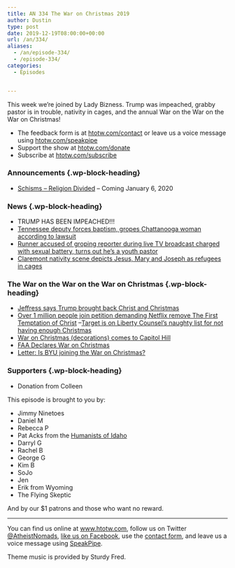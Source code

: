 ```yaml
---
title: AN 334 The War on Christmas 2019
author: Dustin
type: post
date: 2019-12-19T08:00:00+00:00
url: /an/334/
aliases:
  - /an/episode-334/
  - /episode-334/
categories:
  - Episodes


---
```

<div id="buzzsprout-player-10552775"></div><script src="https://www.buzzsprout.com/1983601/10552775-334-the-war-on-christmas-2019.js?container_id=buzzsprout-player-10552775&player=small" type="text/javascript" charset="utf-8"></script>

This week we’re joined by Lady Bizness. Trump was impeached, grabby pastor is in trouble, nativity in cages, and the annual War on the War on the War on Christmas!

<!--more-->

 * The feedback form is at [htotw.com/contact](https://htotw.com/contact) or leave us a voice message using <a href="https://htotw.com/speakpipe" target="_blank" rel="noopener noreferrer">htotw.com/speakpipe</a>
 * Support the show at <a href="https://htotw.com/donate" target="_blank" rel="noopener noreferrer">htotw.com/donate</a>
 * Subscribe at <a href="https://htotw.com/subscribe" target="_blank" rel="noopener noreferrer">htotw.com/subscribe</a>

### Announcements {.wp-block-heading}

  * [Schisms &#8211; Religion Divided][1] &#8211; Coming January 6, 2020

### News {.wp-block-heading}

  * TRUMP HAS BEEN IMPEACHED!!!
  * [Tennessee deputy forces baptism, gropes Chattanooga woman according to lawsuit][2]
  * [Runner accused of groping reporter during live TV broadcast charged with sexual battery, turns out he’s a youth pastor][3]
  * [Claremont nativity scene depicts Jesus, Mary and Joseph as refugees in cages][4]

### The War on the War on the War on Christmas {.wp-block-heading}

  * [Jeffress says Trump brought back Christ and Christmas][5]
  * [Over 1 million people join petition demanding Netflix remove The First Temptation of Christ][6] &#8211;[Target is on Liberty Counsel’s naughty list for not having enough Christmas][7]
  * [War on Christmas (decorations) comes to Capitol Hill][8]
  * [FAA Declares War on Christmas][9]
  * [Letter: Is BYU joining the War on Christmas?][10]

### Supporters {.wp-block-heading}

  * Donation from Colleen

This episode is brought to you by:

  * Jimmy Ninetoes
  * Daniel M
  * Rebecca P
  * Pat Acks from the <a href="https://www.humanistsofidaho.org" target="_blank" rel="noopener noreferrer">Humanists of Idaho</a>
  * Darryl G
  * Rachel B
  * George G
  * Kim B
  * SoJo
  * Jen
  * Erik from Wyoming
  * The Flying Skeptic

And by our $1 patrons and those who want no reward.

<hr class="wp-block-separator" />

You can find us online at <a href="https://www.htotw.com/" target="_blank" rel="noopener noreferrer">www.htotw.com</a>, follow us on Twitter <a href="https://htotw.com/twitter" target="_blank" rel="noopener noreferrer">@AtheistNomads</a>, <a href="https://htotw.com/facebook" target="_blank" rel="noopener noreferrer">like us on Facebook</a>, use the [contact form](https://htotw.com/contact), and leave us a voice message using <a href="https://htotw.com/speakpipe" target="_blank" rel="noopener noreferrer">SpeakPipe</a>.

Theme music is provided by Sturdy Fred.

 [1]: https://schismpod.com
 [2]: https://www.tennessean.com/story/news/crime/2019/10/03/tennessee-deputy-forces-womans-baptism-chattanooga-lake-lawsuit/3850537002/
 [3]: https://www.nbcnews.com/news/us-news/runner-accused-groping-reporter-during-live-tv-broadcast-charged-sexual-n1102146
 [4]: https://abc7.com/religion/claremont-nativity-scene-depicts-holy-family-as-caged-refugees/5741093/
 [5]: https://www.rightwingwatch.org/post/robert-jeffress-mocks-pelosis-faith-says-trump-has-brought-christmas-christ-back-to-u-s/
 [6]: https://www.nydailynews.com/news/world/ny-first-temptation-of-christ-netflix-gay-jesus-petition-brazil-20191211-57wompwxijbrrlbgvjwt6epvqi-story.html
 [7]: https://www.rightwingwatch.org/post/the-religious-rights-war-on-the-war-on-christmas-is-well-underway/
 [8]: https://www.rollcall.com/news/hoh/war-on-christmas-decorations-infiltrates-hill
 [9]: https://www.adweek.com/brand-marketing/faa-war-on-christmas-holiday-lights/
 [10]: https://www.sltrib.com/opinion/letters/2019/12/12/letter-is-byu-joining-war/
